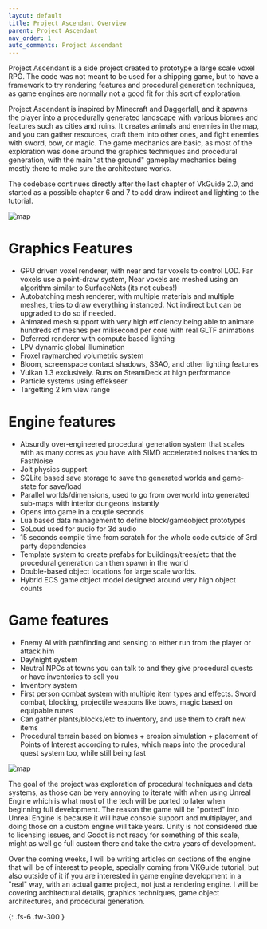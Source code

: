 ```yaml
---
layout: default
title: Project Ascendant Overview
parent: Project Ascendant
nav_order: 1
auto_comments: Project Ascendant
---
```



Project Ascendant is a side project created to prototype a large scale voxel RPG. The code was not meant to be used for a shipping game, but to have a framework to try rendering features and procedural generation techniques, as game engines are normally not a good fit for this sort of exploration. 

Project Ascendant is inspired by Minecraft and Daggerfall, and it spawns the player into a procedurally generated landscape with various biomes and features such as cities and ruins. It creates animals and enemies in the map, and you can gather resources, craft them into other ones, and fight enemies with sword, bow, or magic. The game mechanics are basic, as most of the exploration was done around the graphics techniques and procedural generation, with the main "at the ground" gameplay mechanics being mostly there to make sure the architecture works. 

The codebase continues directly after the last chapter of VkGuide 2.0, and started as a possible chapter 6 and 7 to add draw indirect and lighting to the tutorial. 


![map]({{site.baseurl}}/diagrams/ascendant/grass.jpg)

# Graphics Features
* GPU driven voxel renderer, with near and far voxels to control LOD. Far voxels use a point-draw system, Near voxels are meshed using an algorithm similar to SurfaceNets (its not cubes!)
* Autobatching mesh renderer, with multiple materials and multiple meshes, tries to draw everything instanced. Not indirect but can be upgraded to do so if needed.
* Animated mesh support with very high efficiency being able to animate hundreds of meshes per milisecond per core with real GLTF animations
* Deferred renderer with compute based lighting
* LPV dynamic global illumination
* Froxel raymarched volumetric system
* Bloom, screenspace contact shadows, SSAO, and other lighting features
* Vulkan 1.3 exclusively. Runs on SteamDeck at high performance
* Particle systems using effekseer
* Targetting 2 km view range

# Engine features
* Absurdly over-engineered procedural generation system that scales with as many cores as you have with SIMD accelerated noises thanks to FastNoise
* Jolt physics support
* SQLite based save storage to save the generated worlds and game-state for save/load
* Parallel worlds/dimensions, used to go from overworld into generated sub-maps with interior dungeons instantly
* Opens into game in a couple seconds
* Lua based data management to define block/gameobject prototypes
* SoLoud used for audio for 3d audio
* 15 seconds compile time from scratch for the whole code outside of 3rd party dependencies
* Template system to create prefabs for buildings/trees/etc that the procedural generation can then spawn in the world
* Double-based object locations for large scale worlds.
* Hybrid ECS game object model designed around very high object counts

# Game features
* Enemy AI with pathfinding and sensing to either run from the player or attack him
* Day/night system
* Neutral NPCs at towns you can talk to and they give procedural quests or have inventories to sell you
* Inventory system
* First person combat system with multiple item types and effects. Sword combat, blocking, projectile weapons like bows, magic based on equipable runes
* Can gather plants/blocks/etc to inventory, and use them to craft new items
* Procedural terrain based on biomes + erosion simulation + placement of Points of Interest according to rules, which maps into the procedural quest system too, while still being fast


![map]({{site.baseurl}}/diagrams/ascendant/mountain_forest.jpg)

The goal of the project was exploration of procedural techniques and data systems, as those can be very annoying to iterate with when using Unreal Engine which is what most of the tech will be ported to later when beginning full development. The reason the game will be "ported" into Unreal Engine is because it will have console support and multiplayer, and doing those on a custom engine will take years. Unity is not considered due to licensing issues, and Godot is not ready for something of this scale, might as well go full custom there and take the extra years of development.

Over the coming weeks, I will be writing articles on sections of the engine that will be of interest to people, specially coming from VKGuide tutorial, but also outside of it if you are interested in game engine development in a "real" way, with an actual game project, not just a rendering engine. I will be covering architectural details, graphics techniques, game object architectures, and procedural generation.


{: .fs-6 .fw-300 }